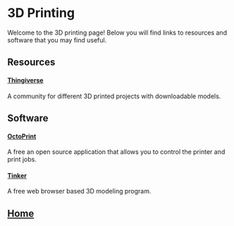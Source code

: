 # 3D Printing 
Welcome to the 3D printing page! Below you will find links to resources and software that you may find useful. 

## Resources
#### [Thingiverse](https://www.thingiverse.com/)
A community for different 3D printed projects with downloadable models. 

## Software
#### [OctoPrint](https://octoprint.org/)
A free an open source application that allows you to control the printer and print jobs. 

#### [Tinker](https://www.tinkercad.com/)
A free web browser based 3D modeling program. 

## [Home](index.md)

